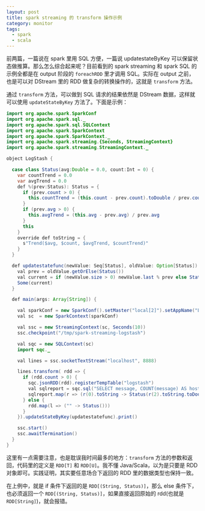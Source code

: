 ```yaml
---
layout: post
title: spark streaming 的 transform 操作示例
category: monitor
tags:
  - spark
  - scala
---
```


前两篇，一篇说在 spark 里用 SQL 方便，一篇说 updatestateByKey 可以保留状态做推算。那么怎么综合起来呢？目前看到的 spark streaming 和 spark SQL 的示例全都是在 output 阶段的 `foreachRDD` 里才调用 SQL。实际在 output 之前，也是可以对 DStream 里的 RDD 做复杂的转换操作的，这就是 `transform` 方法。

通过 `transform` 方法，可以做到 SQL 请求的结果依然是 DStream 数据，这样就可以使用 `updateStateByKey` 方法了。下面是示例：

```java
import org.apache.spark.SparkConf
import org.apache.spark.sql._
import org.apache.spark.sql.SQLContext
import org.apache.spark.SparkContext
import org.apache.spark.SparkContext._
import org.apache.spark.streaming.{Seconds, StreamingContext}
import org.apache.spark.streaming.StreamingContext._

object LogStash {

  case class Status(avg:Double = 0.0, count:Int = 0) {
    var countTrend = 0.0
    var avgTrend = 0.0
    def %(prev:Status): Status = {
      if (prev.count > 0) {
        this.countTrend = (this.count - prev.count).toDouble / prev.count
      }
      if (prev.avg > 0) {
        this.avgTrend = (this.avg - prev.avg) / prev.avg
      }
      this
    }
    override def toString = {
      s"Trend($avg, $count, $avgTrend, $countTrend)"
    }
  }

  def updatestatefunc(newValue: Seq[Status], oldValue: Option[Status]): Option[Status] = {
    val prev = oldValue.getOrElse(Status())
    val current = if (newValue.size > 0) newValue.last % prev else Status()
    Some(current)
  }

  def main(args: Array[String]) {

    val sparkConf = new SparkConf().setMaster("local[2]").setAppName("LogStash")
    val sc  = new SparkContext(sparkConf)

    val ssc = new StreamingContext(sc, Seconds(10))
    ssc.checkpoint("/tmp/spark-streaming-logstash")

    val sqc = new SQLContext(sc)
    import sqc._

    val lines = ssc.socketTextStream("localhost", 8888)

    lines.transform( rdd => {
      if (rdd.count > 0) {
        sqc.jsonRDD(rdd).registerTempTable("logstash")
        val sqlreport = sqc.sql("SELECT message, COUNT(message) AS host_c, AVG(lineno) AS line_a FROM logstash WHERE path = '/var/log/system.log' AND lineno > 70 GROUP BY message ORDER BY host_c DESC LIMIT 100")
        sqlreport.map(r => (r(0).toString -> Status(r(2).toString.toDouble, r(1).toString.toInt)))
      } else {
        rdd.map(l => ("" -> Status()))
      }
    }).updateStateByKey(updatestatefunc).print()

    ssc.start()
    ssc.awaitTermination()
  }
}
```

这里有一点需要注意，也是耽误我时间最多的地方：`transform` 方法的参数和返回，代码里的定义是 `RDD[T]` 和 `RDD[U]`。我不懂 Java/Scala，以为是只要是 RDD 对象即可。实践证明，其实要任意场合下返回的 RDD 里的数据类型也保持一致。

在上例中，就是 if 条件下返回的是 `RDD[(String, Status)]`，那么 else 条件下，也必须返回一个 `RDD[(String, Status)]`，如果直接返回原始的 rdd(也就是 `RDD[String]`)，就会报错。

